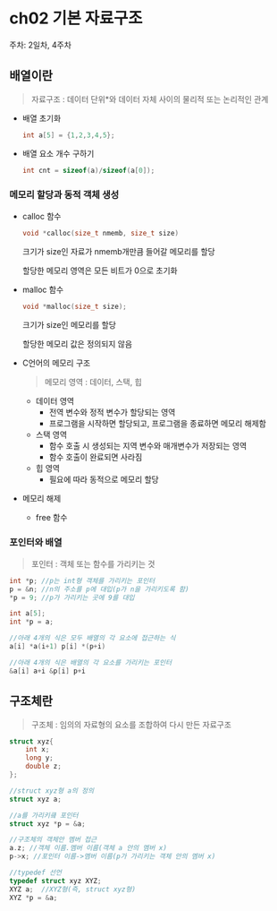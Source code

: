 # ch02 기본 자료구조

주차: 2일차, 4주차

## 배열이란

> 자료구조
: 데이터 단위*와 데이터 자체 사이의 물리적 또는 논리적인 관계
> 

- 배열 초기화
    
    ```cpp
    int a[5] = {1,2,3,4,5};
    ```
    
- 배열 요소 개수 구하기
    
    ```cpp
    int cnt = sizeof(a)/sizeof(a[0]);
    ```
    

### 메모리 할당과 동적 객체 생성

- calloc 함수
    
    ```cpp
    void *calloc(size_t nmemb, size_t size)
    ```
    
    크기가 size인 자료가 nmemb개만큼 들어갈 메모리를 할당
    
    할당한 메모리 영역은 모든 비트가 0으로 초기화
    
- malloc 함수
    
    ```cpp
    void *malloc(size_t size);
    ```
    
    크기가 size인 메모리를 할당
    
    할당한 메모리 값은 정의되지 않음
    
- C언어의 메모리 구조
    
    > 메모리 영역
    : 데이터, 스택, 힙
    > 
    
    - 데이터 영역
        - 전역 변수와 정적 변수가 할당되는 영역
        - 프로그램을 시작하면 할당되고, 프로그램을 종료하면 메모리 해제함
    - 스택 영역
        - 함수 호출 시 생성되는 지역 변수와 매개변수가 저장되는 영역
        - 함수 호출이 완료되면 사라짐
    - 힙 영역
        - 필요에 따라 동적으로 메모리 할당
- 메모리 해제
    - free 함수

### 포인터와 배열

> 포인터
: 객체 또는 함수를 가리키는 것
> 

```cpp
int *p; //p는 int형 객체를 가리키는 포인터
p = &n; //n의 주소를 p에 대입(p가 n을 가리키도록 함)
*p = 9; //p가 가리키는 곳에 9를 대입

int a[5];
int *p = a;

//아래 4개의 식은 모두 배열의 각 요소에 접근하는 식
a[i] *a(i+1) p[i] *(p+i)

//아래 4개의 식은 배열의 각 요소를 가리키는 포인터
&a[i] a+i &p[i] p+i
```

## 구조체란

> 구조체
: 임의의 자료형의 요소를 조합하여 다시 만든 자료구조
> 

```cpp
struct xyz{
	int x;
	long y;
	double z;
};

//struct xyz형 a의 정의
struct xyz a;

//a를 가리키킄 포인터
struct xyz *p = &a;

//구조체의 객체안 멤버 접근
a.z; //객체 이름.멤버 이름(객체 a 안의 멤버 x)
p->x; //포인터 이름->멤버 이름(p가 가리키는 객체 안의 멤버 x)

//typedef 선언
typedef struct xyz XYZ;
XYZ a;  //XYZ형(즉, struct xyz형)
XYZ *p = &a;
```